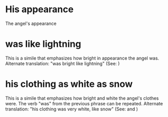 
# His appearance
The angel's appearance

# was like lightning
This is a simile that emphasizes how bright in appearance the angel was. Alternate translation: "was bright like lightning" (See: )

# his clothing as white as snow
This is a simile that emphasizes how bright and white the angel's clothes were. The verb "was" from the previous phrase can be repeated. Alternate translation: "his clothing was very white, like snow" (See:  and )